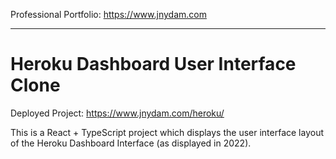Professional Portfolio: https://www.jnydam.com

---------------------------------------------------------

# Heroku Dashboard User Interface Clone

Deployed Project: https://www.jnydam.com/heroku/

This is a React + TypeScript project which displays the user interface layout of the Heroku Dashboard Interface (as displayed in 2022).
